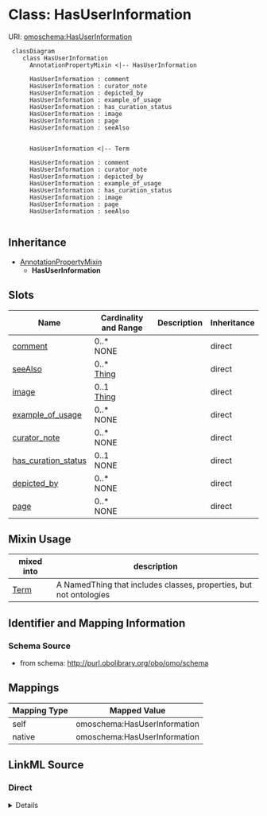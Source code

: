 # Class: HasUserInformation



URI: [omoschema:HasUserInformation](http://purl.obolibrary.org/obo/omo/schema/HasUserInformation)


```{mermaid}
 classDiagram
    class HasUserInformation
      AnnotationPropertyMixin <|-- HasUserInformation
      
      HasUserInformation : comment
      HasUserInformation : curator_note
      HasUserInformation : depicted_by
      HasUserInformation : example_of_usage
      HasUserInformation : has_curation_status
      HasUserInformation : image
      HasUserInformation : page
      HasUserInformation : seeAlso
      

      HasUserInformation <|-- Term
      
      HasUserInformation : comment
      HasUserInformation : curator_note
      HasUserInformation : depicted_by
      HasUserInformation : example_of_usage
      HasUserInformation : has_curation_status
      HasUserInformation : image
      HasUserInformation : page
      HasUserInformation : seeAlso
      
```




## Inheritance
* [AnnotationPropertyMixin](AnnotationPropertyMixin.md)
    * **HasUserInformation**



## Slots

| Name | Cardinality and Range | Description | Inheritance |
| ---  | --- | --- | --- |
| [comment](comment.md) | 0..* <br/> NONE |  | direct |
| [seeAlso](seeAlso.md) | 0..* <br/> [Thing](Thing.md) |  | direct |
| [image](image.md) | 0..1 <br/> [Thing](Thing.md) |  | direct |
| [example_of_usage](example_of_usage.md) | 0..* <br/> NONE |  | direct |
| [curator_note](curator_note.md) | 0..* <br/> NONE |  | direct |
| [has_curation_status](has_curation_status.md) | 0..1 <br/> NONE |  | direct |
| [depicted_by](depicted_by.md) | 0..* <br/> NONE |  | direct |
| [page](page.md) | 0..* <br/> NONE |  | direct |

## Mixin Usage

| mixed into | description |
| --- | --- |
| [Term](Term.md) | A NamedThing that includes classes, properties, but not ontologies |








## Identifier and Mapping Information







### Schema Source


* from schema: http://purl.obolibrary.org/obo/omo/schema





## Mappings

| Mapping Type | Mapped Value |
| ---  | ---  |
| self | omoschema:HasUserInformation |
| native | omoschema:HasUserInformation |


## LinkML Source

<!-- TODO: investigate https://stackoverflow.com/questions/37606292/how-to-create-tabbed-code-blocks-in-mkdocs-or-sphinx -->

### Direct

<details>
```yaml
name: HasUserInformation
from_schema: http://purl.obolibrary.org/obo/omo/schema
rank: 1000
is_a: AnnotationPropertyMixin
mixin: true
slots:
- comment
- seeAlso
- image
- example_of_usage
- curator_note
- has_curation_status
- depicted_by
- page

```
</details>

### Induced

<details>
```yaml
name: HasUserInformation
from_schema: http://purl.obolibrary.org/obo/omo/schema
rank: 1000
is_a: AnnotationPropertyMixin
mixin: true
attributes:
  comment:
    name: comment
    comments:
    - in obo format, a term cannot have more than one comment
    from_schema: http://purl.obolibrary.org/obo/omo/schema
    rank: 1000
    is_a: informative_property
    slot_uri: rdfs:comment
    multivalued: true
    alias: comment
    owner: HasUserInformation
    domain_of:
    - HasUserInformation
    - Ontology
    - Axiom
    range: string
  seeAlso:
    name: seeAlso
    todos:
    - restrict range
    from_schema: http://purl.obolibrary.org/obo/omo/schema
    rank: 1000
    slot_uri: rdfs:seeAlso
    multivalued: true
    alias: seeAlso
    owner: HasUserInformation
    domain_of:
    - HasUserInformation
    - Axiom
    range: Thing
  image:
    name: image
    from_schema: http://purl.obolibrary.org/obo/omo/schema
    rank: 1000
    is_a: informative_property
    slot_uri: sdo:image
    alias: image
    owner: HasUserInformation
    domain_of:
    - HasUserInformation
    range: Thing
  example_of_usage:
    name: example_of_usage
    in_subset:
    - allotrope permitted profile
    from_schema: http://purl.obolibrary.org/obo/omo/schema
    exact_mappings:
    - skos:example
    rank: 1000
    is_a: informative_property
    slot_uri: IAO:0000112
    multivalued: true
    alias: example_of_usage
    owner: HasUserInformation
    domain_of:
    - HasUserInformation
    range: string
  curator_note:
    name: curator_note
    from_schema: http://purl.obolibrary.org/obo/omo/schema
    rank: 1000
    is_a: provenance_property
    slot_uri: IAO:0000232
    multivalued: true
    alias: curator_note
    owner: HasUserInformation
    domain_of:
    - HasUserInformation
    range: string
  has_curation_status:
    name: has_curation_status
    from_schema: http://purl.obolibrary.org/obo/omo/schema
    rank: 1000
    is_a: informative_property
    slot_uri: IAO:0000114
    alias: has_curation_status
    owner: HasUserInformation
    domain_of:
    - HasUserInformation
    range: string
  depicted_by:
    name: depicted_by
    from_schema: http://purl.obolibrary.org/obo/omo/schema
    rank: 1000
    is_a: informative_property
    slot_uri: foaf:depicted_by
    multivalued: true
    alias: depicted_by
    owner: HasUserInformation
    domain_of:
    - HasUserInformation
    range: string
  page:
    name: page
    from_schema: http://purl.obolibrary.org/obo/omo/schema
    rank: 1000
    is_a: informative_property
    slot_uri: foaf:page
    multivalued: true
    alias: page
    owner: HasUserInformation
    domain_of:
    - HasUserInformation
    range: string

```
</details>